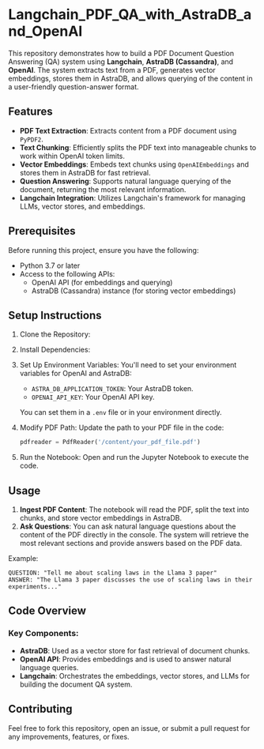 # Langchain_PDF_QA_with_AstraDB_and_OpenAI

This repository demonstrates how to build a PDF Document Question Answering (QA) system using **Langchain**, **AstraDB (Cassandra)**, and **OpenAI**. The system extracts text from a PDF, generates vector embeddings, stores them in AstraDB, and allows querying of the content in a user-friendly question-answer format.

## Features
- **PDF Text Extraction**: Extracts content from a PDF document using `PyPDF2`.
- **Text Chunking**: Efficiently splits the PDF text into manageable chunks to work within OpenAI token limits.
- **Vector Embeddings**: Embeds text chunks using `OpenAIEmbeddings` and stores them in AstraDB for fast retrieval.
- **Question Answering**: Supports natural language querying of the document, returning the most relevant information.
- **Langchain Integration**: Utilizes Langchain's framework for managing LLMs, vector stores, and embeddings.

## Prerequisites
Before running this project, ensure you have the following:
- Python 3.7 or later
- Access to the following APIs:
  - OpenAI API (for embeddings and querying)
  - AstraDB (Cassandra) instance (for storing vector embeddings)

## Setup Instructions

1. Clone the Repository:
2. Install Dependencies:
3. Set Up Environment Variables:
   You'll need to set your environment variables for OpenAI and AstraDB:
   - `ASTRA_DB_APPLICATION_TOKEN`: Your AstraDB token.
   - `OPENAI_API_KEY`: Your OpenAI API key.

   You can set them in a `.env` file or in your environment directly.

4. Modify PDF Path:
   Update the path to your PDF file in the code:
   ```python
   pdfreader = PdfReader('/content/your_pdf_file.pdf')
   ```

5. Run the Notebook:
   Open and run the Jupyter Notebook to execute the code.

## Usage

1. **Ingest PDF Content**: The notebook will read the PDF, split the text into chunks, and store vector embeddings in AstraDB.
2. **Ask Questions**: You can ask natural language questions about the content of the PDF directly in the console. The system will retrieve the most relevant sections and provide answers based on the PDF data.

Example:

```
QUESTION: "Tell me about scaling laws in the Llama 3 paper"
ANSWER: "The Llama 3 paper discusses the use of scaling laws in their experiments..."
```

## Code Overview

### Key Components:
- **AstraDB**: Used as a vector store for fast retrieval of document chunks.
- **OpenAI API**: Provides embeddings and is used to answer natural language queries.
- **Langchain**: Orchestrates the embeddings, vector stores, and LLMs for building the document QA system.

## Contributing
Feel free to fork this repository, open an issue, or submit a pull request for any improvements, features, or fixes.
